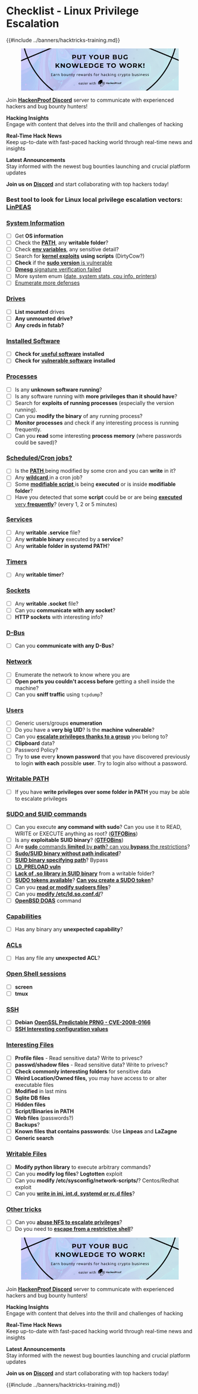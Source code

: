 # Checklist - Linux Privilege Escalation

{{#include ../banners/hacktricks-training.md}}

<figure><img src="../images/image (3).png" alt=""><figcaption></figcaption></figure>

Join [**HackenProof Discord**](https://discord.com/invite/N3FrSbmwdy) server to communicate with experienced hackers and bug bounty hunters!

**Hacking Insights**\
Engage with content that delves into the thrill and challenges of hacking

**Real-Time Hack News**\
Keep up-to-date with fast-paced hacking world through real-time news and insights

**Latest Announcements**\
Stay informed with the newest bug bounties launching and crucial platform updates

**Join us on** [**Discord**](https://discord.com/invite/N3FrSbmwdy) and start collaborating with top hackers today!

### **Best tool to look for Linux local privilege escalation vectors:** [**LinPEAS**](https://github.com/carlospolop/privilege-escalation-awesome-scripts-suite/tree/master/linPEAS)

### [System Information](privilege-escalation/#system-information)

- [ ] Get **OS information**
- [ ] Check the [**PATH**](privilege-escalation/#path), any **writable folder**?
- [ ] Check [**env variables**](privilege-escalation/#env-info), any sensitive detail?
- [ ] Search for [**kernel exploits**](privilege-escalation/#kernel-exploits) **using scripts** (DirtyCow?)
- [ ] **Check** if the [**sudo version** is vulnerable](privilege-escalation/#sudo-version)
- [ ] [**Dmesg** signature verification failed](privilege-escalation/#dmesg-signature-verification-failed)
- [ ] More system enum ([date, system stats, cpu info, printers](privilege-escalation/#more-system-enumeration))
- [ ] [Enumerate more defenses](privilege-escalation/#enumerate-possible-defenses)

### [Drives](privilege-escalation/#drives)

- [ ] **List mounted** drives
- [ ] **Any unmounted drive?**
- [ ] **Any creds in fstab?**

### [**Installed Software**](privilege-escalation/#installed-software)

- [ ] **Check for**[ **useful software**](privilege-escalation/#useful-software) **installed**
- [ ] **Check for** [**vulnerable software**](privilege-escalation/#vulnerable-software-installed) **installed**

### [Processes](privilege-escalation/#processes)

- [ ] Is any **unknown software running**?
- [ ] Is any software running with **more privileges than it should have**?
- [ ] Search for **exploits of running processes** (especially the version running).
- [ ] Can you **modify the binary** of any running process?
- [ ] **Monitor processes** and check if any interesting process is running frequently.
- [ ] Can you **read** some interesting **process memory** (where passwords could be saved)?

### [Scheduled/Cron jobs?](privilege-escalation/#scheduled-jobs)

- [ ] Is the [**PATH** ](privilege-escalation/#cron-path)being modified by some cron and you can **write** in it?
- [ ] Any [**wildcard** ](privilege-escalation/#cron-using-a-script-with-a-wildcard-wildcard-injection)in a cron job?
- [ ] Some [**modifiable script** ](privilege-escalation/#cron-script-overwriting-and-symlink)is being **executed** or is inside **modifiable folder**?
- [ ] Have you detected that some **script** could be or are being [**executed** very **frequently**](privilege-escalation/#frequent-cron-jobs)? (every 1, 2 or 5 minutes)

### [Services](privilege-escalation/#services)

- [ ] Any **writable .service** file?
- [ ] Any **writable binary** executed by a **service**?
- [ ] Any **writable folder in systemd PATH**?

### [Timers](privilege-escalation/#timers)

- [ ] Any **writable timer**?

### [Sockets](privilege-escalation/#sockets)

- [ ] Any **writable .socket** file?
- [ ] Can you **communicate with any socket**?
- [ ] **HTTP sockets** with interesting info?

### [D-Bus](privilege-escalation/#d-bus)

- [ ] Can you **communicate with any D-Bus**?

### [Network](privilege-escalation/#network)

- [ ] Enumerate the network to know where you are
- [ ] **Open ports you couldn't access before** getting a shell inside the machine?
- [ ] Can you **sniff traffic** using `tcpdump`?

### [Users](privilege-escalation/#users)

- [ ] Generic users/groups **enumeration**
- [ ] Do you have a **very big UID**? Is the **machine** **vulnerable**?
- [ ] Can you [**escalate privileges thanks to a group**](privilege-escalation/interesting-groups-linux-pe/) you belong to?
- [ ] **Clipboard** data?
- [ ] Password Policy?
- [ ] Try to **use** every **known password** that you have discovered previously to login **with each** possible **user**. Try to login also without a password.

### [Writable PATH](privilege-escalation/#writable-path-abuses)

- [ ] If you have **write privileges over some folder in PATH** you may be able to escalate privileges

### [SUDO and SUID commands](privilege-escalation/#sudo-and-suid)

- [ ] Can you execute **any command with sudo**? Can you use it to READ, WRITE or EXECUTE anything as root? ([**GTFOBins**](https://gtfobins.github.io))
- [ ] Is any **exploitable SUID binary**? ([**GTFOBins**](https://gtfobins.github.io))
- [ ] Are [**sudo** commands **limited** by **path**? can you **bypass** the restrictions](privilege-escalation/#sudo-execution-bypassing-paths)?
- [ ] [**Sudo/SUID binary without path indicated**](privilege-escalation/#sudo-command-suid-binary-without-command-path)?
- [ ] [**SUID binary specifying path**](privilege-escalation/#suid-binary-with-command-path)? Bypass
- [ ] [**LD_PRELOAD vuln**](privilege-escalation/#ld_preload)
- [ ] [**Lack of .so library in SUID binary**](privilege-escalation/#suid-binary-so-injection) from a writable folder?
- [ ] [**SUDO tokens available**](privilege-escalation/#reusing-sudo-tokens)? [**Can you create a SUDO token**](privilege-escalation/#var-run-sudo-ts-less-than-username-greater-than)?
- [ ] Can you [**read or modify sudoers files**](privilege-escalation/#etc-sudoers-etc-sudoers-d)?
- [ ] Can you [**modify /etc/ld.so.conf.d/**](privilege-escalation/#etc-ld-so-conf-d)?
- [ ] [**OpenBSD DOAS**](privilege-escalation/#doas) command

### [Capabilities](privilege-escalation/#capabilities)

- [ ] Has any binary any **unexpected capability**?

### [ACLs](privilege-escalation/#acls)

- [ ] Has any file any **unexpected ACL**?

### [Open Shell sessions](privilege-escalation/#open-shell-sessions)

- [ ] **screen**
- [ ] **tmux**

### [SSH](privilege-escalation/#ssh)

- [ ] **Debian** [**OpenSSL Predictable PRNG - CVE-2008-0166**](privilege-escalation/#debian-openssl-predictable-prng-cve-2008-0166)
- [ ] [**SSH Interesting configuration values**](privilege-escalation/#ssh-interesting-configuration-values)

### [Interesting Files](privilege-escalation/#interesting-files)

- [ ] **Profile files** - Read sensitive data? Write to privesc?
- [ ] **passwd/shadow files** - Read sensitive data? Write to privesc?
- [ ] **Check commonly interesting folders** for sensitive data
- [ ] **Weird Location/Owned files,** you may have access to or alter executable files
- [ ] **Modified** in last mins
- [ ] **Sqlite DB files**
- [ ] **Hidden files**
- [ ] **Script/Binaries in PATH**
- [ ] **Web files** (passwords?)
- [ ] **Backups**?
- [ ] **Known files that contains passwords**: Use **Linpeas** and **LaZagne**
- [ ] **Generic search**

### [**Writable Files**](privilege-escalation/#writable-files)

- [ ] **Modify python library** to execute arbitrary commands?
- [ ] Can you **modify log files**? **Logtotten** exploit
- [ ] Can you **modify /etc/sysconfig/network-scripts/**? Centos/Redhat exploit
- [ ] Can you [**write in ini, int.d, systemd or rc.d files**](privilege-escalation/#init-init-d-systemd-and-rc-d)?

### [**Other tricks**](privilege-escalation/#other-tricks)

- [ ] Can you [**abuse NFS to escalate privileges**](privilege-escalation/#nfs-privilege-escalation)?
- [ ] Do you need to [**escape from a restrictive shell**](privilege-escalation/#escaping-from-restricted-shells)?

<figure><img src="../images/image (3).png" alt=""><figcaption></figcaption></figure>

Join [**HackenProof Discord**](https://discord.com/invite/N3FrSbmwdy) server to communicate with experienced hackers and bug bounty hunters!

**Hacking Insights**\
Engage with content that delves into the thrill and challenges of hacking

**Real-Time Hack News**\
Keep up-to-date with fast-paced hacking world through real-time news and insights

**Latest Announcements**\
Stay informed with the newest bug bounties launching and crucial platform updates

**Join us on** [**Discord**](https://discord.com/invite/N3FrSbmwdy) and start collaborating with top hackers today!

{{#include ../banners/hacktricks-training.md}}
